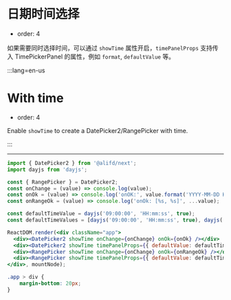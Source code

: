 # 日期时间选择

- order: 4

如果需要同时选择时间，可以通过 `showTime` 属性开启，`timePanelProps` 支持传入 TimePickerPanel 的属性，例如 `format`, `defaultValue` 等。

:::lang=en-us
# With time

- order: 4

Enable `showTime` to create a DatePicker2/RangePicker with time.

:::

---

````jsx
import { DatePicker2 } from '@alifd/next';
import dayjs from 'dayjs';

const { RangePicker } = DatePicker2;
const onChange = (value) => console.log(value);
const onOk = (value) => console.log('onOK:', value.format('YYYY-MM-DD HH:mm:ss'));
const onRangeOk = (value) => console.log('onOk: [%s, %s]', ...value);

const defaultTimeValue = dayjs('09:00:00', 'HH:mm:ss', true);
const defaultTimeValues = [dayjs('09:00:00', 'HH:mm:ss', true), dayjs('23:59:59', 'HH:mm:ss', true)];

ReactDOM.render(<div className="app">
  <div><DatePicker2 showTime onChange={onChange} onOk={onOk} /></div>
  <div><DatePicker2 showTime timePanelProps={{ defaultValue: defaultTimeValue, secondStep: 10 }} onChange={onChange} onOk={onOk} /></div>
  <div><RangePicker showTime onChange={onChange} onOk={onRangeOk} /></div>
  <div><RangePicker showTime timePanelProps={{ defaultValue: defaultTimeValues, format: 'HH:mm', minuteStep: 15 }} onChange={onChange} onOk={onRangeOk} /></div>
</div>, mountNode);
````
```css
.app > div {
    margin-bottom: 20px;
}
```
